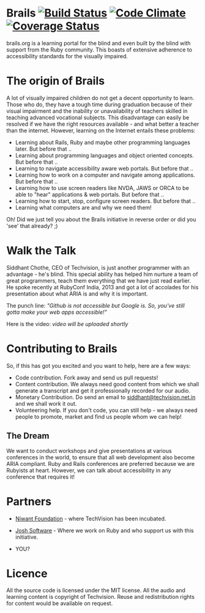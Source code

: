 # Brails [![Build Status](https://travis-ci.org/nitinzd/brails.png?branch=master)](https://travis-ci.org/nitinzd/brails) [![Code Climate](https://codeclimate.com/github/nitinzd/brails.png)](https://codeclimate.com/github/nitinzd/brails) [![Coverage Status](https://coveralls.io/repos/nitinzd/brails/badge.png?branch=master)](https://coveralls.io/r/nitinzd/brails?branch=master)

brails.org is a learning portal for the blind and even built by the blind with support from the Ruby community. This boasts of extensive adherence to accessibility standards for the visually impaired.

# The origin of Brails

A lot of visually impaired children do not get a decent opportunity to learn. Those who do, they have a tough time during graduation because of their visual impairment and the inability or unavailability of teachers skilled in teaching advanced vocational subjects.
This disadvantage can easily be resolved if we have the right resources available - and what better a teacher than the internet. However, learning on the Internet entails these problems:

* Learning about Rails, Ruby and maybe other programming languages later. But before that ..
* Learning about programming languages and object oriented concepts. But before that ..
* Learning to navigate accessibility aware web portals. But before that ..
* Learning how to work on a computer and navigate among applications. But before that ..
* Learning how to use screen readers like NVDA, JAWS or ORCA to be able to "hear" applications & web portals. But before that ..
* Learning how to start, stop, configure screen readers. But before that ..
* Learning what computers are and why we need them!

Oh! Did we just tell you about the Brails initiative in reverse order or did you 'see' that already? ;)

# Walk the Talk

Siddhant Chothe, CEO of Techvision, is just another programmer with an advantage - he's blind. This special ability has helped him nurture a team of great programmers, teach them everything that we have just read earlier.
He spoke recently at RubyConf India, 2013 and got a lot of accolades for his presentation about what ARIA is and why it is important.

The punch line: *"Github is not accessible but Google is. So, you've still gotta make your web apps accessible!"*

Here is the video: _video will be uploaded shortly_

# Contributing to Brails

So, if this has got you excited and you want to help, here are a few ways:

* Code contribution. Fork away and send us pull requests!
* Content contribution. We always need good content from which we shall generate a transcript and get it professionally recorded for our audio.
* Monetary Contribution. Do send an email to siddhant@techvision.net.in and we shall work it out.
* Volunteering help. If you don't code, you can still help - we always need people to promote, market and find us people whom we can help!

## The Dream

We want to conduct workshops and give presentations at various conferences in the world, to ensure that all web development also become ARIA compliant. Ruby and Rails conferences are preferred because we are Rubyists at heart. However, we can talk about accessibility in any conference that requires it!

# Partners

* [Niwant Foundation](http://www.niwantvision.com/Contact/techvision.aspx) - where TechVision has been incubated.

* [Josh Software](http://www.joshsoftware.com) -  Where we work on Ruby and who support us with this initiative.

* YOU?

# Licence

All the source code is licensed under the MIT license.
All the audio and learning content is copyright of Techvision. Reuse and redistribution rights for content would be available on request.
